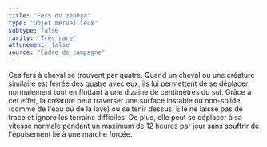 ```yaml
---
title: "Fers du zéphyr"
type: "Objet merveilleux"
subtype: false
rarity: "Très rare"
attunement: false
source: "Cadre de campagne"
---
```

Ces fers à cheval se trouvent par quatre. Quand un cheval ou une créature similaire est ferrée des quatre avec eux, ils lui permettent de se déplacer normalement tout en flottant à une dizaine de centimètres du sol. Grâce à cet effet, la créature peut traverser une surface instable ou non-solide (comme de l'eau ou de la lave) ou se tenir dessus. Elle ne laisse pas de trace et ignore les terrains difficiles. De plus, elle peut se déplacer à sa vitesse normale pendant un maximum de 12 heures par jour sans souffrir de l'épuisement lié à une marche forcée.
